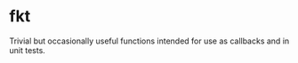 fkt
===

Trivial but occasionally useful functions intended for use as callbacks and in unit tests.
